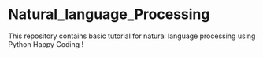 # Natural_language_Processing

This repository contains basic tutorial for natural language processing using Python
Happy Coding !
